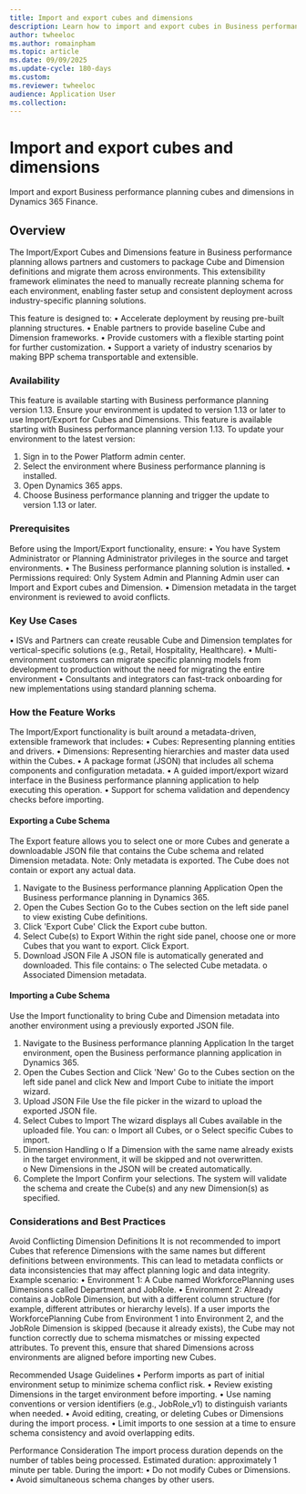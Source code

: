 ```yaml
---
title: Import and export cubes and dimensions 
description: Learn how to import and export cubes in Business performance planning.
author: twheeloc
ms.author: romainpham
ms.topic: article 
ms.date: 09/09/2025
ms.update-cycle: 180-days
ms.custom:
ms.reviewer: twheeloc 
audience: Application User
ms.collection:
---
```


# Import and export cubes and dimensions 
Import and export Business performance planning cubes and dimensions in Dynamics 365 Finance.

## Overview
The Import/Export Cubes and Dimensions feature in Business performance planning allows partners and customers to package Cube and Dimension definitions and migrate them across environments. This extensibility
framework eliminates the need to manually recreate planning schema for each environment, enabling faster setup and consistent deployment across industry-specific planning solutions.

This feature is designed to:
•	Accelerate deployment by reusing pre-built planning structures.
•	Enable partners to provide baseline Cube and Dimension frameworks.
•	Provide customers with a flexible starting point for further customization.
•	Support a variety of industry scenarios by making BPP schema transportable and extensible.

### Availability
This feature is available starting with Business performance planning version 1.13.
Ensure your environment is updated to version 1.13 or later to use Import/Export for Cubes and Dimensions.
This feature is available starting with Business performance planning version 1.13.
To update your environment to the latest version:
1.	Sign in to the Power Platform admin center.
2.	Select the environment where Business performance planning is installed.
3.	Open Dynamics 365 apps.
4.	Choose Business performance planning and trigger the update to version 1.13 or later.

### Prerequisites
Before using the Import/Export functionality, ensure:
•	You have System Administrator or Planning Administrator privileges in the source and target environments.
•	The Business performance planning solution is installed.
•	Permissions required: Only System Admin and Planning Admin user can Import and Export cubes and Dimension.
•	Dimension metadata in the target environment is reviewed to avoid conflicts.

### Key Use Cases
•	ISVs and Partners can create reusable Cube and Dimension templates for vertical-specific solutions (e.g., Retail, Hospitality, Healthcare).
•	Multi-environment customers can migrate specific planning models from development to production without the need for migrating the entire environment
•	Consultants and integrators can fast-track onboarding for new implementations using standard planning schema.

### How the Feature Works
The Import/Export functionality is built around a metadata-driven, extensible framework that includes:
•	Cubes: Representing planning entities and drivers.
•	Dimensions: Representing hierarchies and master data used within the Cubes.
•	A package format (JSON) that includes all schema components and configuration metadata.
•	A guided import/export wizard interface in the Business performance planning application to help executing this operation.
•	Support for schema validation and dependency checks before importing.

#### Exporting a Cube Schema
The Export feature allows you to select one or more Cubes and generate a downloadable JSON file that contains the Cube schema and related Dimension metadata.
Note: Only metadata is exported. The Cube does not contain or export any actual data.
1.	Navigate to the Business performance planning Application 
Open the Business performance planning in Dynamics 365.
2.	Open the Cubes Section
Go to the Cubes section on the left side panel to view existing Cube definitions.
3.	Click 'Export Cube'
Click the Export cube button.  
4.	Select Cube(s) to Export
Within the right side panel, choose one or more Cubes that you want to export. Click Export.
5.	Download JSON File
A JSON file is automatically generated and downloaded. This file contains:
o	The selected Cube metadata.
o	Associated Dimension metadata.
 

#### Importing a Cube Schema
Use the Import functionality to bring Cube and Dimension metadata into another environment using a previously exported JSON file.
1.	Navigate to the Business performance planning Application
In the target environment, open the Business performance planning application in Dynamics 365.
2.	Open the Cubes Section and Click 'New'
Go to the Cubes section on the left side panel and click New and Import Cube to initiate the import wizard.
3.	Upload JSON File
Use the file picker in the wizard to upload the exported JSON file.
4.	Select Cubes to Import
The wizard displays all Cubes available in the uploaded file. You can:
o	Import all Cubes, or
o	Select specific Cubes to import.
5.	Dimension Handling
o	If a Dimension with the same name already exists in the target environment, it will be skipped and not overwritten.  
o	New Dimensions in the JSON will be created automatically.
6.	Complete the Import
Confirm your selections. The system will validate the schema and create the Cube(s) and any new Dimension(s) as specified.   

### Considerations and Best Practices
Avoid Conflicting Dimension Definitions
It is not recommended to import Cubes that reference Dimensions with the same names but different definitions between environments. This can lead to metadata conflicts or data inconsistencies that may affect 
planning logic and data integrity.
Example scenario:
•	Environment 1: A Cube named WorkforcePlanning uses Dimensions called Department and JobRole.
•	Environment 2: Already contains a JobRole Dimension, but with a different column structure (for example, different attributes or hierarchy levels).
If a user imports the WorkforcePlanning Cube from Environment 1 into Environment 2, and the JobRole Dimension is skipped (because it already exists), the Cube may not function correctly due to schema mismatches 
or missing expected attributes.
To prevent this, ensure that shared Dimensions across environments are aligned before importing new Cubes.

Recommended Usage Guidelines
•	Perform imports as part of initial environment setup to minimize schema conflict risk.
•	Review existing Dimensions in the target environment before importing.
•	Use naming conventions or version identifiers (e.g., JobRole_v1) to distinguish variants when needed.
•	Avoid editing, creating, or deleting Cubes or Dimensions during the import process.
•	Limit imports to one session at a time to ensure schema consistency and avoid overlapping edits.

Performance Consideration
The import process duration depends on the number of tables being processed.
Estimated duration: approximately 1 minute per table.
During the import:
•	Do not modify Cubes or Dimensions.
•	Avoid simultaneous schema changes by other users.

